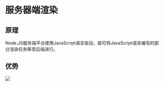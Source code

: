 # 服务器端渲染

## 原理

Node.JS服务端平台使用JavaScript语言驱动，故可将JavaScript语言编写的部分渲染任务移至后端进行。

## 优势

<img src="//xinrui-oss.nakupenda.net/novae/server.png"/>